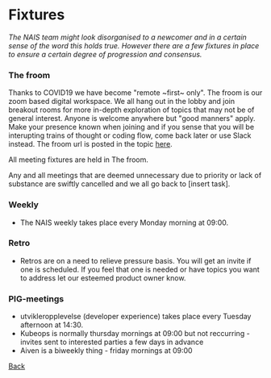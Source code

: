 # Fixtures

_The NAIS team might look disorganised to a newcomer and in a certain sense of the word this holds true. However there are a few fixtures in place to ensure a certain degree of progression and consensus._

### The froom

 Thanks to COVID19 we have become "remote ~first~ only". The froom is our zoom based digital workspace. We all hang out in the lobby and join breakout rooms for more in-depth exploration of topics that may not be of general interest. Anyone is welcome anywhere but "good manners" apply.  Make your presence known when joining and if you sense that you will be interupting trains of thought or coding flow, come back later or use Slack instead. The froom url is posted in the topic [here](https://nav-it.slack.com/archives/G013UH65QQZ). 

All meeting fixtures are held in The froom. 
 
Any and all meetings that are deemed unnecessary due to priority or lack of substance are swiftly cancelled and we all go back to [insert task]. 
	
### Weekly 

- The NAIS weekly takes place every Monday morning at 09:00. 

### Retro
 
- Retros are on a need to relieve pressure basis. You will get an invite if one is scheduled. If you feel that one is needed or have topics you want to address let our esteemed product owner know. 

### PIG-meetings 
 
- utvikleropplevelse (developer experience) takes place every Tuesday afternoon at 14:30. 
- Kubeops is normally thursday mornings at 09:00 but not reccurring - invites sent to interested parties a few days in advance
- Aiven is a biweekly thing - friday mornings at 09:00

[Back](../README.md)
